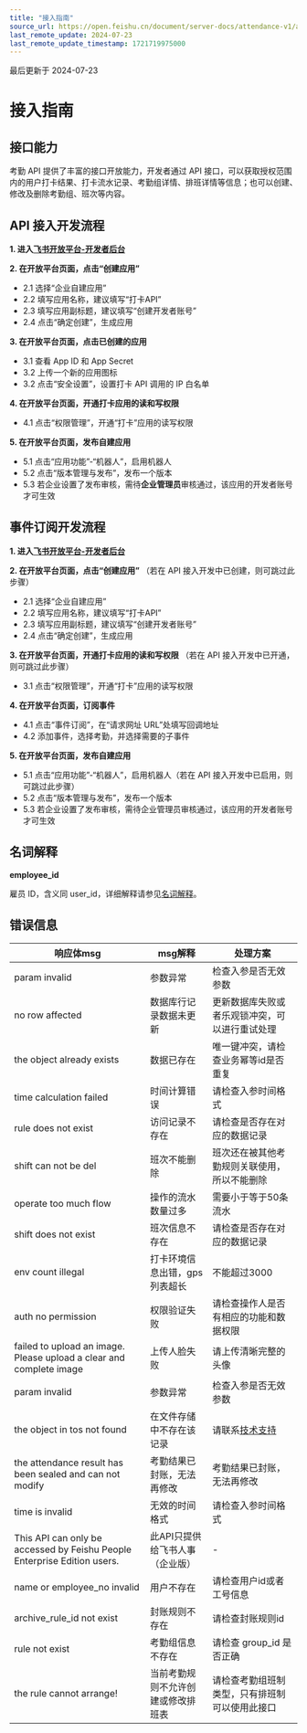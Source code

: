 ```yaml
---
title: "接入指南"
source_url: https://open.feishu.cn/document/server-docs/attendance-v1/attendance-development-guidelines
last_remote_update: 2024-07-23
last_remote_update_timestamp: 1721719975000
---
```

最后更新于 2024-07-23

# 接入指南

## 接口能力
考勤 API 提供了丰富的接口开放能力，开发者通过 API 接口，可以获取授权范围内的用户打卡结果、打卡流水记录、考勤组详情、排班详情等信息；也可以创建、修改及删除考勤组、班次等内容。

## API 接入开发流程
**1. 进入[飞书开放平台-开发者后台](https://open.feishu.cn/app/)**

**2. 在开放平台页面，点击“创建应用”**
- 2.1 选择“企业自建应用”
- 2.2 填写应用名称，建议填写“打卡API”
- 2.3 填写应用副标题，建议填写“创建开发者账号”
- 2.4 点击“确定创建”，生成应用

**3. 在开放平台页面，点击已创建的应用**

- 3.1 查看 App ID 和 App Secret
- 3.2 上传一个新的应用图标
- 3.2 点击“安全设置”，设置打卡 API 调用的 IP 白名单

**4. 在开放平台页面，开通打卡应用的读和写权限**
- 4.1 点击“权限管理”，开通“打卡”应用的读写权限

**5. 在开放平台页面，发布自建应用**
- 5.1 点击“应用功能”-“机器人”，启用机器人
- 5.2 点击“版本管理与发布”，发布一个版本
- 5.3 若企业设置了发布审核，需待**企业管理员**审核通过，该应用的开发者账号才可生效

## 事件订阅开发流程
**1. 进入[飞书开放平台-开发者后台](https://open.feishu.cn/app/)**

**2. 在开放平台页面，点击“创建应用”**  （若在 API 接入开发中已创建，则可跳过此步骤）
- 2.1 选择“企业自建应用”
- 2.2 填写应用名称，建议填写“打卡API”
- 2.3 填写应用副标题，建议填写“创建开发者账号”
- 2.4 点击“确定创建”，生成应用

**3. 在开放平台页面，开通打卡应用的读和写权限** （若在 API 接入开发中已开通，则可跳过此步骤）
- 3.1 点击“权限管理”，开通“打卡”应用的读写权限

**4. 在开放平台页面，订阅事件** 
- 4.1 点击“事件订阅”，在“请求网址 URL”处填写回调地址
- 4.2 添加事件，选择考勤，并选择需要的子事件

**5. 在开放平台页面，发布自建应用**
- 5.1 点击“应用功能”-“机器人”，启用机器人（若在 API 接入开发中已启用，则可跳过此步骤）
- 5.2 点击“版本管理与发布”，发布一个版本
- 5.3 若企业设置了发布审核，需待企业管理员审核通过，该应用的开发者账号才可生效

## 名词解释
**employee_id**

雇员 ID，含义同 user_id，详细解释请参见[名词解释](https://open.feishu.cn/document/ukTMukTMukTM/uYTM5UjL2ETO14iNxkTN/terminology)。

## 错误信息
响应体msg                                                                   | msg解释             | 处理方案                    |
| ------------------------------------------------------------------------ | ----------------- | ----------------------- |
| param invalid                                                            | 参数异常              | 检查入参是否无效参数              |
| no row affected                                                          | 数据库行记录数据未更新       | 更新数据库失败或者乐观锁冲突，可以进行重试处理 |
| the object already exists                                                | 数据已存在             | 唯一键冲突，请检查业务幂等id是否重复     |
| time calculation failed                                                  | 时间计算错误            | 请检查入参时间格式               |
| rule does not exist                                                      | 访问记录不存在           | 请检查是否存在对应的数据记录          |
| shift can not be del                                                     | 班次不能删除            | 班次还在被其他考勤规则关联使用，所以不能删除  |
| operate too much flow                                                    | 操作的流水数量过多         | 需要小于等于50条流水             |
| shift does not exist                                                     | 班次信息不存在           | 请检查是否存在对应的数据记录          |
| env count illegal                                                        | 打卡环境信息出错，gps列表超长  | 不能超过3000                |
| auth no permission                                                       | 权限验证失败            | 请检查操作人是否有相应的功能和数据权限     |
| failed to upload an image. Please upload a clear and complete image      | 上传人脸失败            | 请上传清晰完整的头像              |
| param invalid                                                            | 参数异常              | 检查入参是否无效参数              |
| the object in tos not found                                              | 在文件存储中不存在该记录      | 请联系[技术支持](https://applink.feishu.cn/TLJpeNdW)                 |
| the attendance result has been sealed and can not modify                 | 考勤结果已封账，无法再修改     | 考勤结果已封账，无法再修改           |
| time is invalid                                                          | 无效的时间格式           | 请检查入参时间格式               |
| This API can only be accessed by Feishu People Enterprise Edition users. | 此API只提供给飞书人事（企业版） |             -            |
| name or employee_no invalid                                              | 用户不存在             | 请检查用户id或者工号信息           |
| archive_rule_id not exist                                                | 封账规则不存在           | 请检查封账规则id
| rule not exist                                              | 考勤组信息不存在           | 请检查 group_id 是否正确
| the rule cannot arrange!                                            | 当前考勤规则不允许创建或修改排班表         | 请检查考勤组班制类型，只有排班制可以使用此接口
